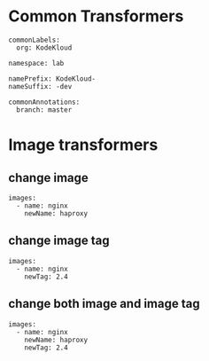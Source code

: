 # Common Transformers

```
commonLabels:
  org: KodeKloud
```

```
namespace: lab
```

```
namePrefix: KodeKloud-
nameSuffix: -dev
```

```
commonAnnotations: 
  branch: master
```

# Image transformers
## change image

```
images:
  - name: nginx
    newName: haproxy
```

## change image tag
```
images:
  - name: nginx
    newTag: 2.4
```

## change both image and image tag
```
images:
  - name: nginx
    newName: haproxy
    newTag: 2.4
```